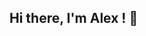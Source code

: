 ## Hi there, I'm Alex ! 👋

<!--
**AlexSmochina/AlexSmochina** is a ✨ _special_ ✨ repository because its `README.md` (this file) appears on your GitHub profile.

Here are some ideas to get you started:

## 🔭 ’m currently studying a higher degree in Multiplatform Application Development (DAM).
- 🌱 I’m currently learning to program in Kotlin, GitHub, Python, and Google Colab.
- ⚽ I'm also passionate about sports, especially football, and I love living life to the fullest.
- 📚 If you're interested in collaborating on programming projects or just chatting about tech and sports, feel free to reach out!
- 💬 Ask me about Kotlin, Python, or anything else you’re curious about. 😄
-->
